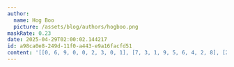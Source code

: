 ```yaml
---
author:
  name: Hog Boo
  picture: /assets/blog/authors/hogboo.png
maskRate: 0.23
date: 2025-04-29T02:00:02.144217
id: a98ca0e8-249d-11f0-a443-e9a16facfd51
content: '[[0, 6, 9, 0, 0, 2, 3, 0, 1], [7, 3, 1, 9, 5, 6, 4, 2, 8], [2, 5, 0, 3, 1, 8, 7, 6, 9], [1, 8, 3, 4, 7, 5, 0, 0, 2], [4, 0, 7, 0, 6, 1, 5, 8, 0], [5, 0, 6, 8, 0, 9, 1, 0, 7], [3, 4, 2, 5, 8, 7, 9, 1, 6], [6, 7, 8, 1, 9, 0, 0, 3, 0], [0, 1, 5, 0, 2, 3, 8, 7, 4]]'
---
```

